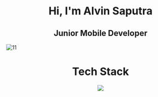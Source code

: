 <h1 align="center">Hi, I'm Alvin Saputra</h1>
<h2 align="center"> Junior Mobile Developer </h2>
<div align="center">
</div>


![11](https://github.com/user-attachments/assets/37a38334-a119-4ba5-974d-d906cae8e272)



<h1 align="center">Tech Stack</h1>

<p align="center">
  <a href="https://skillicons.dev">
    <img src="https://skillicons.dev/icons?i=flutter,dart,kotlin,firebase,python,flask,androidstudio,figma,vscode,php,mysql" />
  </a>
</p>

<!--
**Alvin-Saputra/Alvin-Saputra** is a ✨ _special_ ✨ repository because its `README.md` (this file) appears on your GitHub profile.

Here are some ideas to get you started:

- 🔭 I’m currently working on ...
- 🌱 I’m currently learning ...
- 👯 I’m looking to collaborate on ...
- 🤔 I’m looking for help with ...
- 💬 Ask me about ...
- 📫 How to reach me: ...
- 😄 Pronouns: ...
- ⚡ Fun fact: ...
-->
